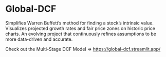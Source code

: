 # Global-DCF
Simplifies Warren Buffett’s method for finding a stock’s intrinsic value. Visualizes projected growth rates and fair price zones on historic price charts. An evolving project that continuously refines assumptions to be more data-driven and accurate.

Check out the Multi-Stage DCF Model => https://global-dcf.streamlit.app/
